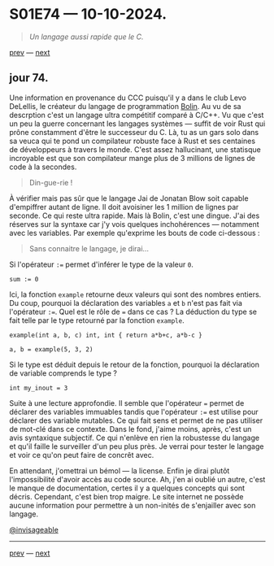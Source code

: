 # S01E74 — 10-10-2024.

> *Un langage aussi rapide que le C.*

[prev](S01E73-09-10-2024.md) — [next](S01E75-11-10-2024.md)   

## jour 74.

Une information en provenance du CCC puisqu'il y a dans le club Levo DeLellis, le créateur du langage de programmation [Bolin](https://bolinlang.com/). Au vu de sa descrption c'est un langage ultra compétitif comparé à C/C++. Vu que c'est un peu la guerre concernant les langages systèmes — suffit de voir Rust qui prône constamment d'être le successeur du C. Là, tu as un gars solo dans sa veuca qui te pond un compilateur robuste face à Rust et ses centaines de développeurs à travers le monde. C'est assez hallucinant, une statisque incroyable est que son compilateur mange plus de 3 millions de lignes de code à la secondes.

> Din-gue-rie !

À vérifier mais pas sûr que le langage Jai de Jonatan Blow soit capable d'empiffrer autant de ligne. Il doit avoisiner les 1 million de lignes par seconde. Ce qui reste ultra rapide. Mais là Bolin, c'est une dingue. J'ai des réserves sur la syntaxe car j'y vois quelques inchohérences — notamment avec les variables. Par exemple qu'exprime les bouts de code ci-dessous :

> Sans connaitre le langage, je dirai...

Si l'opérateur `:=` permet d'inférer le type de la valeur `0`.

```
sum := 0
```

Ici, la fonction `example` retourne deux valeurs qui sont des nombres entiers. Du coup, pourquoi la déclaration des variables `a` et `b` n'est pas fait via l'opérateur `:=`. Quel est le rôle de `=` dans ce cas ? La déduction du type se fait telle par le type retourné par la fonction `example`.

```
example(int a, b, c) int, int { return a*b+c, a*b-c }

a, b = example(5, 3, 2)
```

Si le type est déduit depuis le retour de la fonction, pourquoi la déclaration de variable comprends le type ? 

```
int my_inout = 3
```

Suite à une lecture approfondie. Il semble que l'opérateur `=` permet de déclarer des variables immuables tandis que l'opérateur `:=` est utilise pour déclarer des variable mutables. Ce qui fait sens et permet de ne pas utiliser de mot-clé dans ce contexte. Dans le fond, j'aime moins, après, c'est un avis syntaxique subjectif. Ce qui n'enlève en rien la robustesse du langage et qu'il faille le surveiller d'un peu plus près. Je verrai pour tester le langage et voir ce qu'on peut faire de concrêt avec.

En attendant, j'omettrai un bémol — la license. Enfin je dirai plutôt l'impossibilité d'avoir accès au code source. Ah, j'en ai oublié un autre, c'est le manque de documentation, certes il y a quelques concepts qui sont décris. Cependant, c'est bien trop maigre. Le site internet ne possède aucune information pour permettre à un non-inités de s'enjailler avec son langage.

[@invisageable](https://twitter.com/invisageable)   

---

[prev](S01E73-09-10-2024.md) — [next](S01E75-11-10-2024.md)   
